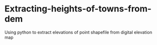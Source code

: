 # Extracting-heights-of-towns-from-dem
Using python to extract elevations of point shapefile from digital elevation map
